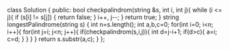 class Solution {
public:
    bool checkpalindrom(string &s, int i, int j){
         while (i <= j){
        if (s[i] != s[j])
        {
            return false;
        }
        i++, j--;
    }
    return true;
    }
    string longestPalindrome(string s) {
        int n=s.length();
        int a,b,c=0;
        for(int i=0; i<n; i++){
            for(int j=i; j<n; j++){
                if(checkpalindrom(s,i,j)){
                    int d=j-i+1;
                    if(d>c){
                        a=i;
                        c=d;
                    }
                } 
            }
        }
        return s.substr(a,c);
    }
};